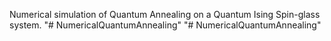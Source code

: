 Numerical simulation of Quantum Annealing on a Quantum Ising Spin-glass system.
"# NumericalQuantumAnnealing" 
"# NumericalQuantumAnnealing" 
